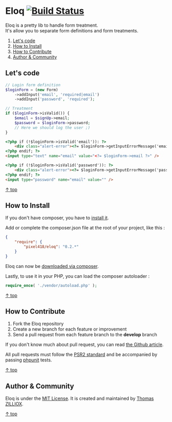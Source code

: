 Eloq [![Build Status](https://secure.travis-ci.org/Pixel418/Eloq.png)](http://travis-ci.org/Pixel418/Eloq)
======

Eloq is a pretty lib to handle form treatment.<br>
It's allow you to separate form definitions and form treatments.

1. [Let's code](#lets-code)
2. [How to Install](#how-to-install)
3. [How to Contribute](#how-to-contribute)
4. [Author & Community](#author--community)



Let's code
--------

```php
// Login form definition
$loginForm = (new Form)
    ->addInput('email', 'required|email')
    ->addInput('password', 'required');

// Treatment
if ($loginForm->isValid()) {
    $email = $signUp->email;
    $password = $loginForm->password;
    // Here we should log the user ;)
}
```
```html
<?php if (!$loginForm->isValid('email')): ?>
	<div class="alert-error"><?= $loginForm->getInputErrorMessage('email') ?></div>
<?php endif; ?>
<input type="text" name="email" value="<?= $loginForm->email ?>" />

<?php if (!$loginForm->isValid('password')): ?>
	<div class="alert-error"><?= $loginForm->getInputErrorMessage('password') ?></div>
<?php endif; ?>
<input type="password" name="email" value="" />
```

[&uarr; top](#readme)



How to Install
--------

If you don't have composer, you have to [install it](http://getcomposer.org/doc/01-basic-usage.md#installation).  

Add or complete the composer.json file at the root of your project, like this :

```json
{
    "require": {
        "pixel418/eloq": "0.2.*"
    }
}
```

Eloq can now be [downloaded via composer](http://getcomposer.org/doc/01-basic-usage.md#installing-dependencies).

Lastly, to use it in your PHP, you can load the composer autoloader :

```php
require_once( './vendor/autoload.php' );
```

[&uarr; top](#readme)



How to Contribute
--------

1. Fork the Eloq repository
2. Create a new branch for each feature or improvement
3. Send a pull request from each feature branch to the **develop** branch

If you don't know much about pull request, you can read [the Github article](https://help.github.com/articles/using-pull-requests).

All pull requests must follow the [PSR2 standard](https://github.com/php-fig/fig-standards/blob/master/accepted/PSR-2-coding-style-guide.md) and be accompanied by passing [phpunit](https://github.com/sebastianbergmann/phpunit/) tests.

[&uarr; top](#readme)



Author & Community
--------

Eloq is under the [MIT License](http://opensource.org/licenses/MIT).
It is created and maintained by [Thomas ZILLIOX](http://zilliox.me).

[&uarr; top](#readme)
